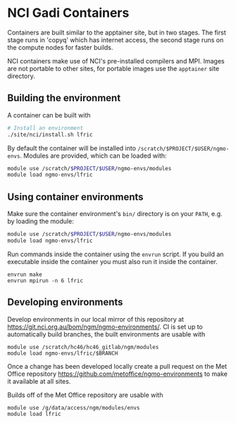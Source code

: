 # NCI Gadi Containers

Containers are built similar to the apptainer site, but in two stages. The
first stage runs in 'copyq' which has internet access, the second stage runs on
the compute nodes for faster builds.

NCI containers make use of NCI's pre-installed compilers and MPI. Images are not
portable to other sites, for portable images use the `apptainer` site directory.

## Building the environment

A container can be built with

```bash
# Install an environment
./site/nci/install.sh lfric
```

By default the container will be installed into
`/scratch/$PROJECT/$USER/ngmo-envs`. Modules are provided, which can be loaded
with:

```bash
module use /scratch/$PROJECT/$USER/ngmo-envs/modules
module load ngmo-envs/lfric
```

## Using container environments

Make sure the container environment's `bin/` directory is on your `PATH`, e.g.
by loading the module:

```bash
module use /scratch/$PROJECT/$USER/ngmo-envs/modules
module load ngmo-envs/lfric
```

Run commands inside the container using the `envrun` script. If you build an
executable inside the container you must also run it inside the container.

```
envrun make
envrun mpirun -n 6 lfric
```

## Developing environments

Develop environments in our local mirror of this repository at
https://git.nci.org.au/bom/ngm/ngmo-environments/. CI is set up to
automatically build branches, the built environments are usable with

```
module use /scratch/hc46/hc46_gitlab/ngm/modules
module load ngmo-envs/lfric/$BRANCH
```

Once a change has been developed locally create a pull request on the Met
Office repository https://github.com/metoffice/ngmo-environments to make it
available at all sites.

Builds off of the Met Office repository are usable with

```
module use /g/data/access/ngm/modules/envs
module load lfric
```
